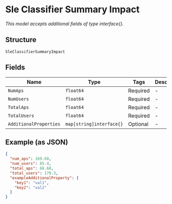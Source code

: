 
# Sle Classifier Summary Impact

*This model accepts additional fields of type interface{}.*

## Structure

`SleClassifierSummaryImpact`

## Fields

| Name | Type | Tags | Description |
|  --- | --- | --- | --- |
| `NumAps` | `float64` | Required | - |
| `NumUsers` | `float64` | Required | - |
| `TotalAps` | `float64` | Required | - |
| `TotalUsers` | `float64` | Required | - |
| `AdditionalProperties` | `map[string]interface{}` | Optional | - |

## Example (as JSON)

```json
{
  "num_aps": 169.68,
  "num_users": 85.4,
  "total_aps": 68.68,
  "total_users": 179.3,
  "exampleAdditionalProperty": {
    "key1": "val1",
    "key2": "val2"
  }
}
```

